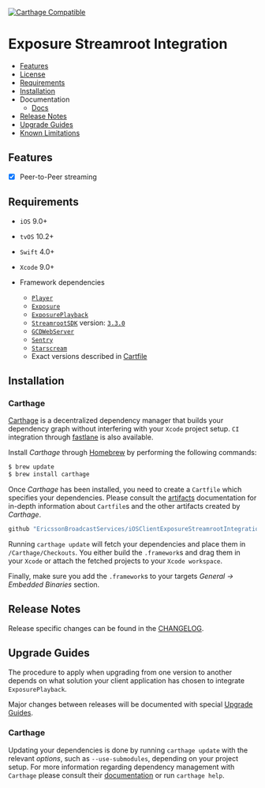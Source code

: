 [![Carthage Compatible](https://img.shields.io/badge/Carthage-compatible-4BC51D.svg?style=flat)](https://github.com/Carthage/Carthage)

# Exposure Streamroot Integration

* [Features](#features)
* [License](https://github.com/EricssonBroadcastServices/iOSClientExposureStreamrootIntegration/blob/master/LICENSE)
* [Requirements](#requirements)
* [Installation](#installation)
* Documentation
    - [Docs](https://github.com/EricssonBroadcastServices/iOSClientExposureStreamrootIntegration/doc.md)
* [Release Notes](#release-notes)
* [Upgrade Guides](#upgrade-guides)
* [Known Limitations](https://github.com/EricssonBroadcastServices/iOSClientExposureStreamrootIntegration/blob/master/KNOWN_LIMITATIONS.md)

## Features

- [x] Peer-to-Peer streaming

## Requirements

* `iOS` 9.0+
* `tvOS` 10.2+
* `Swift` 4.0+
* `Xcode` 9.0+

* Framework dependencies
    - [`Player`](https://github.com/EricssonBroadcastServices/iOSClientPlayer)
    - [`Exposure`](https://github.com/EricssonBroadcastServices/iOSClientExposure)
    - [`ExposurePlayback`](https://github.com/EricssonBroadcastServices/iOSClientExposure)
    - [`StreamrootSDK`](https://support.streamroot.io/hc/en-us/sections/115000729153-iOS-and-tvOS) version: [`3.3.0`](https://sdk.streamroot.io/ios/3.3.0/StreamrootSDK.framework.zip)
    - [`GCDWebServer`](https://github.com/swisspol/GCDWebServer)
    - [`Sentry`](https://github.com/getsentry/sentry-cocoa)
    - [`Starscream`](https://github.com/daltoniam/Starscream)
    - Exact versions described in [Cartfile](https://github.com/EricssonBroadcastServices/iOSClientExposureStreamrootIntegration/blob/master/Cartfile)

## Installation

### Carthage
[Carthage](https://github.com/Carthage/Carthage) is a decentralized dependency manager that builds your dependency graph without interfering with your `Xcode` project setup. `CI` integration through [fastlane](https://github.com/fastlane/fastlane) is also available.

Install *Carthage* through [Homebrew](https://brew.sh) by performing the following commands:

```sh
$ brew update
$ brew install carthage
```

Once *Carthage* has been installed, you need to create a `Cartfile` which specifies your dependencies. Please consult the [artifacts](https://github.com/Carthage/Carthage/blob/master/Documentation/Artifacts.md) documentation for in-depth information about `Cartfile`s and the other artifacts created by *Carthage*.

```sh
github "EricssonBroadcastServices/iOSClientExposureStreamrootIntegration"
```

Running `carthage update` will fetch your dependencies and place them in `/Carthage/Checkouts`. You either build the `.framework`s and drag them in your `Xcode` or attach the fetched projects to your `Xcode workspace`.

Finally, make sure you add the `.framework`s to your targets *General -> Embedded Binaries* section.

## Release Notes
Release specific changes can be found in the [CHANGELOG](https://github.com/EricssonBroadcastServices/iOSClientExposureStreamrootIntegration/blob/master/CHANGELOG.md).

## Upgrade Guides
The procedure to apply when upgrading from one version to another depends on what solution your client application has chosen to integrate `ExposurePlayback`.

Major changes between releases will be documented with special [Upgrade Guides](https://github.com/EricssonBroadcastServices/iOSClientExposureStreamrootIntegration/blob/master/UPGRADE_GUIDE.md).

### Carthage
Updating your dependencies is done by running  `carthage update` with the relevant *options*, such as `--use-submodules`, depending on your project setup. For more information regarding dependency management with `Carthage` please consult their [documentation](https://github.com/Carthage/Carthage/blob/master/README.md) or run `carthage help`.
